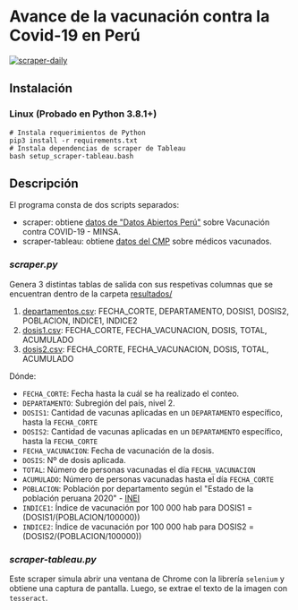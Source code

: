 # Avance de la vacunación contra la Covid-19 en Perú

[![scraper-daily](https://github.com/annaabsi/git-scraper-vacunacion/actions/workflows/main.yml/badge.svg)](https://github.com/annaabsi/git-scraper-vacunacion/actions/workflows/main.yml)


## Instalación


### Linux (Probado en Python 3.8.1+)
```
# Instala requerimientos de Python
pip3 install -r requirements.txt
# Instala dependencias de scraper de Tableau
bash setup_scraper-tableau.bash
```


## Descripción

El programa consta de dos scripts separados: 
- scraper: obtiene [datos de "Datos Abiertos Perú"](https://www.datosabiertos.gob.pe/dataset/vacunaci%C3%B3n-contra-covid-19-ministerio-de-salud-minsa) sobre Vacunación contra COVID-19 - MINSA.
- scraper-tableau: obtiene [datos del CMP](https://www.cmp.org.pe/vacunometro-cmp/) sobre médicos vacunados.

### *scraper.py*

Genera 3 distintas tablas de salida con sus respetivas columnas que se encuentran dentro de la carpeta [resultados/](resultados/)

1. [departamentos.csv](departamentos.csv): FECHA_CORTE, DEPARTAMENTO, DOSIS1, DOSIS2, POBLACION, INDICE1, INDICE2
2. [dosis1.csv](dosis1.csv): FECHA_CORTE, FECHA_VACUNACION, DOSIS, TOTAL, ACUMULADO
3. [dosis2.csv](dosis2.csv): FECHA_CORTE, FECHA_VACUNACION, DOSIS, TOTAL, ACUMULADO

Dónde: 

- `FECHA_CORTE`: Fecha hasta la cuál se ha realizado el conteo.
- `DEPARTAMENTO`: Subregión del país, nivel 2.
- `DOSIS1`: Cantidad de vacunas aplicadas en un `DEPARTAMENTO` específico, hasta la `FECHA_CORTE`
- `DOSIS2`: Cantidad de vacunas aplicadas en un `DEPARTAMENTO` específico, hasta la `FECHA_CORTE`
- `FECHA_VACUNACION`: Fecha de vacunación de la dosis.
- `DOSIS`: Nº de dosis aplicada.
- `TOTAL`: Número de personas vacunadas el día `FECHA_VACUNACION`
- `ACUMULADO`: Número de personas vacunadas hasta el día `FECHA_CORTE`
- `POBLACION`: Población por departamento según el "Estado de la población peruana 2020" - [INEI](https://www.inei.gob.pe/media/MenuRecursivo/publicaciones_digitales/Est/Lib1743/Libro.pdf)
- `INDICE1`: Índice de vacunación por 100 000 hab para DOSIS1 = (DOSIS1/(POBLACION/100000))
- `INDICE2`: Índice de vacunación por 100 000 hab para DOSIS2 = (DOSIS2/(POBLACION/100000))

### *scraper-tableau.py*

Este scraper simula abrir una ventana de Chrome con la librería `selenium` y obtiene una captura de pantalla. Luego, se extrae el texto de la imagen con `tesseract`.
